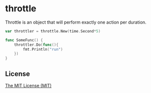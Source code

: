 # throttle

Throttle is an object that will perform exactly one action per duration.

```go
var throttler = throttle.New(time.Second*5)

func SomeFunc() {
    throttler.Do(func(){
        fmt.Println("run")
    })
}
```

## License

[The MIT License (MIT)](https://github.com/yudppp/throttle/blob/master/LICENSE)
